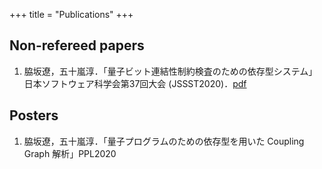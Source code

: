 +++
title = "Publications"
+++


## Non-refereed papers

1. 脇坂遼，五十嵐淳．「量子ビット連結性制約検査のための依存型システム」日本ソフトウェア科学会第37回大会 (JSSST2020)．[pdf](/papers/jssst2020-ppl3-3.pdf)

## Posters

1. 脇坂遼，五十嵐淳．「量子プログラムのための依存型を用いた Coupling Graph 解析」PPL2020

